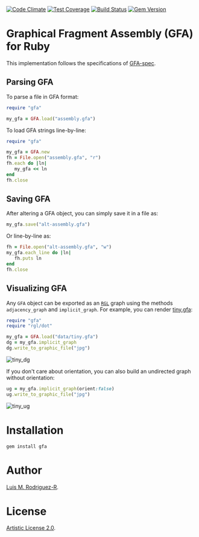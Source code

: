 [![Code Climate](https://codeclimate.com/github/lmrodriguezr/gfa/badges/gpa.svg)](https://codeclimate.com/github/lmrodriguezr/gfa)
[![Test Coverage](https://codeclimate.com/github/lmrodriguezr/gfa/badges/coverage.svg)](https://codeclimate.com/github/lmrodriguezr/gfa/coverage)
[![Build Status](https://travis-ci.org/lmrodriguezr/gfa.svg?branch=master)](https://travis-ci.org/lmrodriguezr/gfa)
[![Gem Version](https://badge.fury.io/rb/gfa.svg)](https://badge.fury.io/rb/gfa)


# Graphical Fragment Assembly (GFA) for Ruby

This implementation follows the specifications of [GFA-spec][].


## Parsing GFA

To parse a file in GFA format:

```ruby
require "gfa"

my_gfa = GFA.load("assembly.gfa")
```

To load GFA strings line-by-line:

```ruby
require "gfa"

my_gfa = GFA.new
fh = File.open("assembly.gfa", "r")
fh.each do |ln|
   my_gfa << ln
end
fh.close
```


## Saving GFA

After altering a GFA object, you can simply save it in a file as:

```ruby
my_gfa.save("alt-assembly.gfa")
```

Or line-by-line as:

```ruby
fh = File.open("alt-assembly.gfa", "w")
my_gfa.each_line do |ln|
   fh.puts ln
end
fh.close
```


## Visualizing GFA

Any `GFA` object can be exported as an [`RGL`][rgl] graph using the methods
`adjacency_graph` and `implicit_graph`. For example, you can render
[tiny.gfa](https://github.com/lmrodriguezr/gfa/raw/master/data/tiny.gfa):

```ruby
require "gfa"
require "rgl/dot"

my_gfa = GFA.load("data/tiny.gfa")
dg = my_gfa.implicit_graph
dg.write_to_graphic_file("jpg")
```

![tiny_dg](https://github.com/lmrodriguezr/gfa/raw/master/data/tiny.jpg)

If you don't care about orientation, you can also build an undirected graph
without orientation:

```ruby
ug = my_gfa.implicit_graph(orient:false)
ug.write_to_graphic_file("jpg")
```

![tiny_ug](https://github.com/lmrodriguezr/gfa/raw/master/data/tiny_undirected.jpg)


# Installation

```
gem install gfa
```


# Author

[Luis M. Rodriguez-R][lrr].


# License

[Artistic License 2.0](LICENSE).

[GFA-spec]: https://github.com/pmelsted/GFA-spec
[lrr]: http://lmrodriguezr.github.io/
[rgl]: https://github.com/monora/rgl
